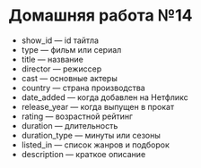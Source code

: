 # Домашняя работа №14

* show_id — id тайтла
* type — фильм или сериал
* title — название
* director — режиссер
* cast — основные актеры
* country — страна производства
* date_added — когда добавлен на Нетфликс
* release_year — когда выпущен в прокат
* rating — возрастной рейтинг 
* duration — длительность
* duration_type — минуты или сезоны
* listed_in — список жанров и подборок 
* description — краткое описание


